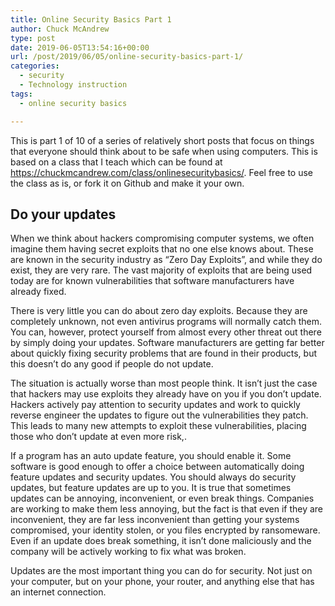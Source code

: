 ```yaml
---
title: Online Security Basics Part 1
author: Chuck McAndrew
type: post
date: 2019-06-05T13:54:16+00:00
url: /post/2019/06/05/online-security-basics-part-1/
categories:
  - security
  - Technology instruction
tags:
  - online security basics

---
```

This is part 1 of 10 of a series of relatively short posts that focus on things that everyone should think about to be safe when using computers. This is based on a class that I teach which can be found at <a href="https://chuckmcandrew.com/class/onlinesecuritybasics/" target="_blank" rel="noreferrer noopener" aria-label="https://chuckmcandrew.com/class/onlinesecuritybasics/ (opens in a new tab)">https://chuckmcandrew.com/class/onlinesecuritybasics/</a>. Feel free to use the class as is, or fork it on Github and make it your own.

## Do your updates

When we think about hackers compromising computer systems, we often imagine them having secret exploits that no one else knows about. These are known in the security industry as &#8220;Zero Day Exploits&#8221;, and while they do exist, they are very rare. The vast majority of exploits that are being used today are for known vulnerabilities that software manufacturers have already fixed.

There is very little you can do about zero day exploits. Because they are completely unknown, not even antivirus programs will normally catch them. You can, however, protect yourself from almost every other threat out there by simply doing your updates. Software manufacturers are getting far better about quickly fixing security problems that are found in their products, but this doesn&#8217;t do any good if people do not update.

The situation is actually worse than most people think. It isn&#8217;t just the case that hackers may use exploits they already have on you if you don&#8217;t update. Hackers actively pay attention to security updates and work to quickly reverse engineer the updates to figure out the vulnerabilities they patch. This leads to many new attempts to exploit these vulnerabilities, placing those who don&#8217;t update at even more risk,.

If a program has an auto update feature, you should enable it. Some software is good enough to offer a choice between automatically doing feature updates and security updates. You should always do security updates, but feature updates are up to you. It is true that sometimes updates can be annoying, inconvenient, or even break things. Companies are working to make them less annoying, but the fact is that even if they are inconvenient, they are far less inconvenient than getting your systems compromised, your identity stolen, or you files encrypted by ransomeware. Even if an update does break something, it isn&#8217;t done maliciously and the company will be actively working to fix what was broken.

Updates are the most important thing you can do for security. Not just on your computer, but on your phone, your router, and anything else that has an internet connection.